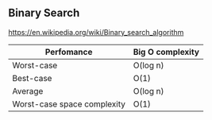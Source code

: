 ## Binary Search
https://en.wikipedia.org/wiki/Binary_search_algorithm

| Perfomance                  	| Big O complexity 	|
|-----------------------------	|------------------	|
| Worst-case                  	| O(log n)          |
| Best-case                   	| O(1)             	|
| Average                     	| O(log n)          |
| Worst-case space complexity 	| O(1)    	        |
